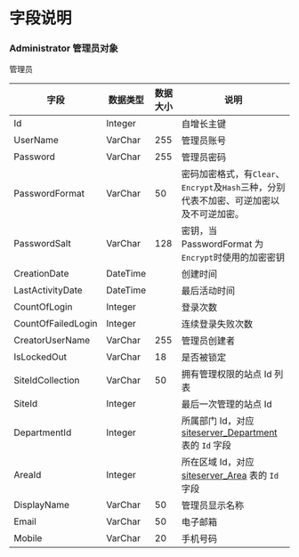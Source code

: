 # 字段说明

### Administrator 管理员对象

管理员

| 字段               | 数据类型 | 数据大小 | 说明                                                                                     |
| ------------------ | -------- | -------- | ---------------------------------------------------------------------------------------- |
| Id                 | Integer  |          | 自增长主键                                                                               |
| UserName           | VarChar  | 255      | 管理员账号                                                                               |
| Password           | VarChar  | 255      | 管理员密码                                                                               |
| PasswordFormat     | VarChar  | 50       | 密码加密格式，有`Clear`、`Encrypt`及`Hash`三种，分别代表不加密、可逆加密以及不可逆加密。 |
| PasswordSalt       | VarChar  | 128      | 密钥，当 PasswordFormat 为`Encrypt`时使用的加密密钥                                      |
| CreationDate       | DateTime |          | 创建时间                                                                                 |
| LastActivityDate   | DateTime |          | 最后活动时间                                                                             |
| CountOfLogin       | Integer  |          | 登录次数                                                                                 |
| CountOfFailedLogin | Integer  |          | 连续登录失败次数                                                                         |
| CreatorUserName    | VarChar  | 255      | 管理员创建者                                                                             |
| IsLockedOut        | VarChar  | 18       | 是否被锁定                                                                               |
| SiteIdCollection   | VarChar  | 50       | 拥有管理权限的站点 Id 列表                                                               |
| SiteId             | Integer  |          | 最后一次管理的站点 Id                                                                    |
| DepartmentId       | Integer  |          | 所属部门 Id，对应 [siteserver_Department](siteserver_Department.md) 表的 `Id` 字段       |
| AreaId             | Integer  |          | 所在区域 Id，对应 [siteserver_Area](siteserver_Area.md) 表的 `Id` 字段                   |
| DisplayName        | VarChar  | 50       | 管理员显示名称                                                                           |
| Email              | VarChar  | 50       | 电子邮箱                                                                                 |
| Mobile             | VarChar  | 20       | 手机号码                                                                                 |
